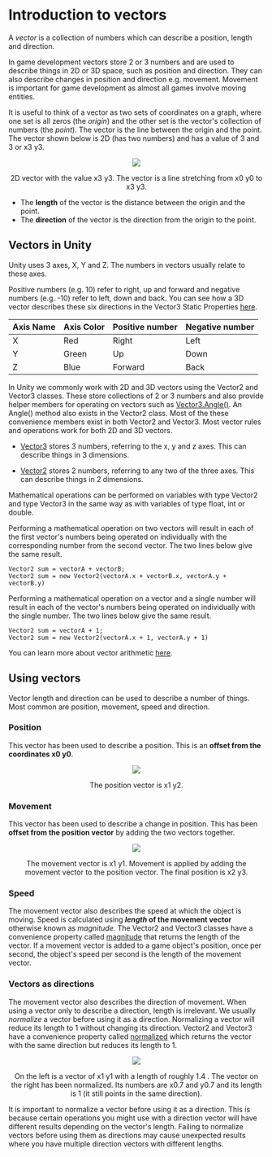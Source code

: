 # Introduction to vectors
A _vector_ is a collection of numbers which can describe a position, length and direction.

In game development vectors store 2 or 3 numbers and are used to describe things in 2D or 3D space, such as position and direction. They can also describe changes in position and direction e.g. movement. Movement is important for game development as almost all games involve moving entities.


It is useful to think of a vector as two sets of coordinates on a graph, where one set is all zeros (the _origin_) and the other set is the vector's collection of numbers (the _point_). The vector is the line between the origin and the point. The vector shown below is 2D (has two numbers) and has a value of 3 and 3 or x3 y3.
<p align="center">
<img src="https://imgur.com/MkYX0XZ.png">
</p>
<p align="center">
2D vector with the value x3 y3. The vector is a line stretching from x0 y0 to x3 y3.
</p>


- The **length** of the vector is the distance between the origin and the point.
- The **direction** of the vector is the direction from the origin to the point. 

## Vectors in Unity
Unity uses 3 axes, X, Y and Z. The numbers in vectors usually relate to these axes.

Positive numbers (e.g. 10) refer to right, up and forward and negative numbers (e.g. -10) refer to left, down and back. You can see how a 3D vector describes these six directions in the Vector3 Static Properties [here](https://docs.unity3d.com/ScriptReference/Vector3.html).

|Axis Name|Axis Color|Positive number|Negative number|
|---------|----------|---------------|---------------|
|X|Red|Right|Left|
|Y|Green|Up|Down|
|Z|Blue|Forward|Back|

In Unity we commonly work with 2D and 3D vectors using the Vector2 and Vector3 classes. These store collections of 2 or 3 numbers and also provide helper members for operating on vectors such as [Vector3.Angle()](https://docs.unity3d.com/ScriptReference/Vector3.Angle.html). An Angle() method also exists in the Vector2 class. Most of the these convenience members exist in both Vector2 and Vector3. Most vector rules and operations work for both 2D and 3D vectors.

- [Vector3](https://docs.unity3d.com/ScriptReference/Vector3.html) stores 3 numbers, referring to the x, y and z axes. This can describe things in 3 dimensions.

- [Vector2](https://docs.unity3d.com/ScriptReference/Vector2.html) stores 2 numbers, referring to any two of the three axes. This can describe things in 2 dimensions.

Mathematical operations can be performed on variables with type Vector2 and type Vector3 in the same way as with variables of type float, int or double.


Performing a mathematical operation on two vectors will result in each of the first vector's numbers being operated on individually with the corresponding number from the second vector. The two lines below give the same result.
```
Vector2 sum = vectorA + vectorB;
Vector2 sum = new Vector2(vectorA.x + vectorB.x, vectorA.y + vectorB.y)
```
Performing a mathematical operation on a vector and a single number will result in each of the vector's numbers being operated on individually with the single number. The two lines below give the same result.
```
Vector2 sum = vectorA + 1;
Vector2 sum = new Vector2(vectorA.x + 1, vectorA.y + 1)
```

You can learn more about vector arithmetic [here](https://docs.unity3d.com/Manual/UnderstandingVectorArithmetic.html).

## Using vectors
Vector length and direction can be used to describe a number of things. Most common are position, movement, speed and direction.

### Position
This vector has been used to describe a position. This is an **offset from the coordinates x0 y0**.
<p align="center">
<img src="https://imgur.com/oBA7wFc.png">
</p>
<p align="center">
The position vector is x1 y2.
</p>

### Movement
This vector has been used to describe a change in position. This has been **offset from the position vector** by adding the two vectors together.
<p align="center">
<img src="https://imgur.com/a7Sao5A.png">
</p>
<p align="center">
The movement vector is x1 y1. Movement is applied by adding the movement vector to the position vector. The final position is x2 y3.
</p>

### Speed
The movement vector also describes the speed at which the object is moving. Speed is calculated using **_length_ of the movement vector** otherwise known as _magnitude_. The Vector2 and Vector3 classes have a convenience property called [magnitude](https://docs.unity3d.com/ScriptReference/Vector2-magnitude.html) that returns the length of the vector. If a movement vector is added to a game object's position, once per second, the object's speed per second is the length of the movement vector.

### Vectors as directions
The movement vector also describes the direction of movement. When using a vector only to describe a direction, length is irrelevant. We usually _normalize_ a  vector before using it as a direction. Normalizing a vector will reduce its length to 1 without changing its direction. Vector2 and Vector3 have a convenience property called [normalized](https://docs.unity3d.com/ScriptReference/Vector2-normalized.html) which returns the vector with the same direction but reduces its length to 1.
<p align="center">
<img src="https://imgur.com/aJiFX32.png">
</p>
<p align="center">
On the left is a vector of x1 y1 with a length of roughly 1.4 . The vector on the right has been normalized. Its numbers are x0.7 and y0.7 and its length is 1 (it still points in the same direction).
</p>

It is important to normalize a vector before using it as a direction. This is because certain operations you might use with a direction vector will have different results depending on the vector's length. Failing to normalize vectors before using them as directions may cause unexpected results where you have multiple direction vectors with different lengths. 

